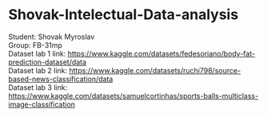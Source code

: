 # Shovak-Intelectual-Data-analysis
 Student: Shovak Myroslav  
 Group: FB-31mp  
 Dataset lab 1 link:  https://www.kaggle.com/datasets/fedesoriano/body-fat-prediction-dataset/data  
 Dataset lab 2 link:  https://www.kaggle.com/datasets/ruchi798/source-based-news-classification/data  
   Dataset lab 3 link:  https://www.kaggle.com/datasets/samuelcortinhas/sports-balls-multiclass-image-classification
